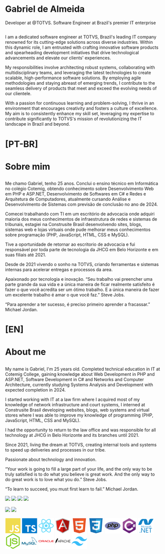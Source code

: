 # Gabriel de Almeida

Developer at @TOTVS.
Software Engineer at Brazil's premier IT enterprise

##
I am a dedicated software engineer at TOTVS, Brazil's leading IT company renowned for its cutting-edge solutions across diverse industries. Within this dynamic role, I am entrusted with crafting innovative software products and spearheading development initiatives that drive technological advancements and elevate our clients' experiences.

My responsibilities involve architecting robust systems, collaborating with multidisciplinary teams, and leveraging the latest technologies to create scalable, high-performance software solutions. By employing agile methodologies and staying abreast of emerging trends, I contribute to the seamless delivery of products that meet and exceed the evolving needs of our clientele.

With a passion for continuous learning and problem-solving, I thrive in an environment that encourages creativity and fosters a culture of excellence. My aim is to consistently enhance my skill set, leveraging my expertise to contribute significantly to TOTVS's mission of revolutionizing the IT landscape in Brazil and beyond.

# [PT-BR]
# Sobre mim
##
Me chamo Gabriel, tenho 25 anos.
Conclui o ensino técnico em Informática no colégio Cotemig, obtendo conhecimento sobre Desenvolvimento Web em PHP e ASP.NET, Desenvolvimento de Softwares em C# e Redes e Arquitetura de Computadores, atualmente cursando Análise e Desenvolvimento de Sistemas com previsão de conclusão no ano de 2024.

Comecei trabalhando com TI em um escritório de advocacia onde adquiri maioria dos meus conhecimentos de infraestrutura de redes e sistemas de tribunais, estagiei na Construsite Brasil desenvolvendo sites, blogs, sistemas web e lojas virtuais onde pude melhorar meus conhecimentos sobre programação (PHP, JavaScript, HTML, CSS e MySQL).

Tive a oportunidade de retornar ao escritorio de advocacia e fui responsável por toda parte de tecnologia da JHCG em Belo Horizonte e em suas filiais até 2021.

Desde de 2021 vivendo o sonho na TOTVS, criando ferramentas e sistemas internas para acelerar entregas e processos da area.

Apaixonado por tecnologia e inovação.
“Seu trabalho vai preencher uma parte grande da sua vida e a única maneira de ficar realmente satisfeito é fazer o que você acredita ser um ótimo trabalho. E a única maneira de fazer um excelente trabalho é amar o que você faz.” Steve Jobs.

“Para aprender a ter sucesso, é preciso primeiro aprender a fracassar.” Michael Jordan.

# [EN]
# About me
##
My name is Gabriel, I'm 25 years old.
Completed technical education in IT at Cotemig College, gaining knowledge about Web Development in PHP and ASP.NET, Software Development in C# and Networks and Computer Architecture, currently studying Systems Analysis and Development with expected completion in 2024.

I started working with IT at a law firm where I acquired most of my knowledge of network infrastructure and court systems, I interned at Construsite Brasil developing websites, blogs, web systems and virtual stores where I was able to improve my knowledge of programming (PHP, JavaScript, HTML, CSS and MySQL).

I had the opportunity to return to the law office and was responsible for all technology at JHCG in Belo Horizonte and its branches until 2021.

Since 2021, living the dream at TOTVS, creating internal tools and systems to speed up deliveries and processes in our tribe.

Passionate about technology and innovation.

“Your work is going to fill a large part of your life, and the only way to be truly satisfied is to do what you believe is great work. And the only way to do great work is to love what you do.” Steve Jobs.

“To learn to succeed, you must first learn to fail.” Michael Jordan.


<div>
  <a href="https://www.linkedin.com/in/gabriel-de-almeida-5bb7a614a/" target="_blank"><img src="https://img.shields.io/badge/-LinkedIn-%230077B5?style=for-the-badge&logo=linkedin&logoColor=white" target="_blank"></a>
  <a href="https://instagram.com/gabriel.alm31da.galo" target="_blank"><img src="https://img.shields.io/badge/-Instagram-%23E4405F?style=for-the-badge&logo=instagram&logoColor=white" target="_blank"></a>
  <a href = "mailto:gabriel.almeida.p@outlook.com"><img src="https://img.shields.io/badge/-Outlook-0078D4?style=for-the-badge&logo=microsoft-outlook&logoColor=white" target="_blank"></a>
  <a href="https://twitter.com/Gabr13l_DeV" target="_blank"><img src="https://img.shields.io/badge/-Twitter-%230077B5?style=for-the-badge&logo=twitter&logoColor=white" target="_blank"></a> 
 
</div>

<br>
 <div>
  <img height="180em" src="https://github-readme-stats.vercel.app/api?username=Gabr13dev&show_icons=true&theme=dark&include_all_commits=true&count_private=true&text_color=10b981&title_color=10b981"/>
  <img height="180em" src="https://github-readme-stats.vercel.app/api/top-langs/?username=Gabr13dev&layout=compact&langs_count=7&theme=dark&text_color=10b981&title_color=10b981"/>
</div>
<div style="display: inline_block"><br>
  <img align="center" alt="Js" height="50" width="50" src="https://raw.githubusercontent.com/devicons/devicon/master/icons/javascript/javascript-plain.svg">
  <img align="center" alt="Ts" height="50" width="50" src="https://raw.githubusercontent.com/devicons/devicon/master/icons/typescript/typescript-plain.svg">
  <img align="center" alt="React" height="50" width="50" src="https://raw.githubusercontent.com/devicons/devicon/master/icons/react/react-original.svg">
  <img align="center" alt="Angular" height="50" width="50" src="https://raw.githubusercontent.com/devicons/devicon/master/icons/angularjs/angularjs-original.svg">
  <img align="center" alt="HTML" height="50" width="50" src="https://raw.githubusercontent.com/devicons/devicon/master/icons/html5/html5-original.svg">
  <img align="center" alt="CSS" height="50" width="50" src="https://raw.githubusercontent.com/devicons/devicon/master/icons/css3/css3-original.svg">
  <img align="center" alt="Php" height="50" width="50" src="https://raw.githubusercontent.com/devicons/devicon/master/icons/php/php-original.svg">
  <img align="center" alt="Csharp" height="50" width="50" src="https://raw.githubusercontent.com/devicons/devicon/master/icons/csharp/csharp-original.svg">
  <img align="center" alt=".NET" height="50" width="50" src="https://raw.githubusercontent.com/devicons/devicon/master/icons/dot-net/dot-net-plain-wordmark.svg">
  <img align="center" alt="nodejs" height="50" width="50" src="https://raw.githubusercontent.com/devicons/devicon/master/icons/nodejs/nodejs-original.svg">
  <img align="center" alt="Mysql" height="50" width="50" src="https://raw.githubusercontent.com/devicons/devicon/master/icons/mysql/mysql-plain-wordmark.svg">
  <img align="center" alt="Oracle" height="50" width="50" src="https://raw.githubusercontent.com/devicons/devicon/master/icons/oracle/oracle-original.svg">
  <img align="center" alt="Apache" height="50" width="50" src="https://raw.githubusercontent.com/devicons/devicon/master/icons/apache/apache-plain-wordmark.svg">
  <img align="center" alt="Tailwind" height="50" width="50" src="https://raw.githubusercontent.com/devicons/devicon/master/icons/tailwindcss/tailwindcss-plain.svg">
</div>
<br>

